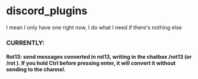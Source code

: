 # discord_plugins

I mean I only have one right now, I do what I need if there's nothing else

### CURRENTLY:

#### Rot13: send messages converted in rot13, writing in the chatbox /rot13 <text> (or /rot <text>). If you hold Ctrl before pressing enter, it will convert it without sending to the channel.
